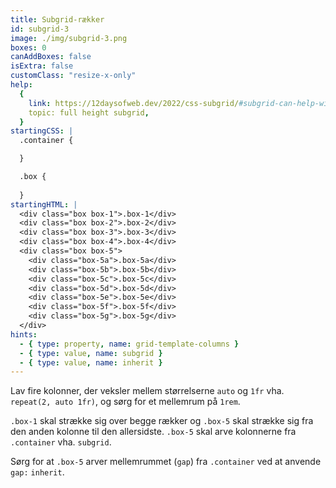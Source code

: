 ```yaml
---
title: Subgrid-rækker
id: subgrid-3
image: ./img/subgrid-3.png
boxes: 0
canAddBoxes: false
isExtra: false
customClass: "resize-x-only"
help:
  {
    link: https://12daysofweb.dev/2022/css-subgrid/#subgrid-can-help-with-situations-where-you-need-to-target-the-end-line-of-the-implicit-grid,
    topic: full height subgrid,
  }
startingCSS: |
  .container {

  }

  .box {
    
  }
startingHTML: |
  <div class="box box-1">.box-1</div>
  <div class="box box-2">.box-2</div>
  <div class="box box-3">.box-3</div>
  <div class="box box-4">.box-4</div>
  <div class="box box-5">
    <div class="box-5a">.box-5a</div>
    <div class="box-5b">.box-5b</div>
    <div class="box-5c">.box-5c</div>
    <div class="box-5d">.box-5d</div>
    <div class="box-5e">.box-5e</div>
    <div class="box-5f">.box-5f</div>
    <div class="box-5g">.box-5g</div>
  </div>
hints:
  - { type: property, name: grid-template-columns }
  - { type: value, name: subgrid }
  - { type: value, name: inherit }
---
```


Lav fire kolonner, der veksler mellem størrelserne `auto` og `1fr` vha. `repeat(2, auto 1fr)`, og sørg for et mellemrum på `1rem`.

`.box-1` skal strække sig over begge rækker og `.box-5` skal strække sig fra den anden kolonne til den allersidste. `.box-5` skal arve kolonnerne fra `.container` vha. `subgrid`.

Sørg for at `.box-5` arver mellemrummet (`gap`) fra `.container` ved at anvende `gap:` `inherit`.
